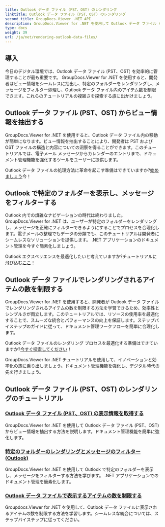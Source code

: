 ```yaml
---
title: Outlook データ ファイル (PST、OST) のレンダリング
linktitle: Outlook データ ファイル (PST、OST) のレンダリング
second_title: GroupDocs.Viewer .NET API
description: GroupDocs.Viewer for .NET を使用して Outlook データ ファイル (PST、OST) をレンダリングするチュートリアルをご覧ください。効率的な文書管理テクニックを簡単に発見できます。
type: docs
weight: 39
url: /ja/net/rendering-outlook-data-files/
---
```

## 導入

今日のデジタル環境では、Outlook データ ファイル (PST、OST) を効率的に管理することが最も重要です。 GroupDocs.Viewer for .NET を使用すると、開発者はビュー情報をシームレスに抽出し、特定のフォルダーをレンダリングし、メッセージをフィルター処理し、Outlook データ ファイル内のアイテム数を制限できます。これらのチュートリアルの複雑さを探索する旅に出かけましょう。

## Outlook データ ファイル (PST、OST) からビュー情報を抽出する
GroupDocs.Viewer for .NET を使用すると、Outlook データ ファイル内の移動が簡単になります。ビュー情報を抽出することにより、開発者は PST および OST ファイルの構造と内容についての洞察を得ることができます。このチュートリアルでは、電子メール メッセージからカレンダーのエントリまで、ドキュメント管理機能を強化するツールをユーザーに提供します。 

 Outlook データ ファイルの処理方法に革命を起こす準備はできていますか?[始めましょう](./get-view-info-outlook-data-file/)今！

## Outlook で特定のフォルダーを表示し、メッセージをフィルターする
Outlook 内での煩雑なナビゲーションの時代は終わりました。 GroupDocs.Viewer for .NET は、ユーザーが特定のフォルダーをレンダリングし、メッセージを正確にフィルターできるようにすることでプロセスを合理化します。電子メールの整理でもデータの分類でも、このチュートリアルは開発者にシームレスなソリューションを提供します。 .NET アプリケーションのドキュメント管理を今すぐ簡素化しましょう。

 Outlook エクスペリエンスを最適化したいと考えていますか?チュートリアルに飛び込む[ここ](./render-specific-folders-and-filter-messages-outlook/)！

## Outlook データ ファイルでレンダリングされるアイテムの数を制限する
GroupDocs.Viewer for .NET を使用すると、開発者が Outlook データ ファイルでレンダリングされるアイテムの数を制限する方法を学習できるため、効率性とシンプルさが両立します。このチュートリアルでは、リソースの使用率を最適化することで、スムーズな統合とパフォーマンスの向上を保証します。ステップバイステップのガイドに従って、ドキュメント管理ワークフローを簡単に合理化します。

 Outlook データ ファイルのレンダリング プロセスを最適化する準備はできていますか?[今すぐ探索してください](./limit-items-to-render-outlook-data-files/)！

GroupDocs.Viewer for .NET チュートリアルを使用して、イノベーションと効率化の旅に乗り出しましょう。ドキュメント管理機能を強化し、デジタル時代の先を行きましょう。
## Outlook データ ファイル (PST、OST) のレンダリングのチュートリアル
### [Outlook データ ファイル (PST、OST) の表示情報を取得する](./get-view-info-outlook-data-file/)
GroupDocs.Viewer for .NET を使用して Outlook データ ファイル (PST、OST) からビュー情報を抽出する方法を説明します。ドキュメント管理機能を簡単に強化します。
### [特定のフォルダーのレンダリングとメッセージのフィルター (Outlook)](./render-specific-folders-and-filter-messages-outlook/)
GroupDocs.Viewer for .NET を使用して Outlook で特定のフォルダーを表示し、メッセージをフィルターする方法を学びます。 .NET アプリケーションでのドキュメント管理を簡素化します。
### [Outlook データ ファイルで表示するアイテムの数を制限する](./limit-items-to-render-outlook-data-files/)
Groupdocs.Viewer for .NET を使用して、Outlook データ ファイルに表示されるアイテムの数を制限する方法を学習します。シームレスな統合については、ステップバイステップに従ってください。